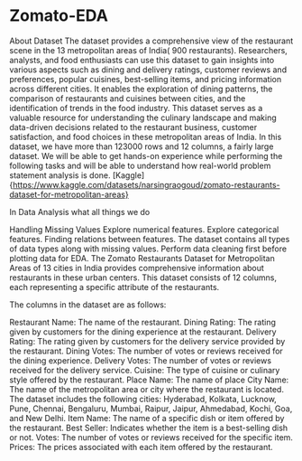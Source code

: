 # Zomato-EDA
About Dataset
The dataset provides a comprehensive view of the restaurant scene in the 13 metropolitan areas of India( 900 restaurants). Researchers, analysts, and food enthusiasts can use this dataset to gain insights into various aspects such as dining and delivery ratings, customer reviews and preferences, popular cuisines, best-selling items, and pricing information across different cities. It enables the exploration of dining patterns, the comparison of restaurants and cuisines between cities, and the identification of trends in the food industry. This dataset serves as a valuable resource for understanding the culinary landscape and making data-driven decisions related to the restaurant business, customer satisfaction, and food choices in these metropolitan areas of India. In this dataset, we have more than 123000 rows and 12 columns, a fairly large dataset. We will be able to get hands-on experience while performing the following tasks and will be able to understand how real-world problem statement analysis is done. [Kaggle] {https://www.kaggle.com/datasets/narsingraogoud/zomato-restaurants-dataset-for-metropolitan-areas}

In Data Analysis what all things we do

Handling Missing Values
Explore numerical features.
Explore categorical features.
Finding relations between features.
The dataset contains all types of data types along with missing values. Perform data cleaning first before plotting data for EDA. The Zomato Restaurants Dataset for Metropolitan Areas of 13 cities in India provides comprehensive information about restaurants in these urban centers. This dataset consists of 12 columns, each representing a specific attribute of the restaurants.

The columns in the dataset are as follows:

Restaurant Name: The name of the restaurant.
Dining Rating: The rating given by customers for the dining experience at the restaurant.
Delivery Rating: The rating given by customers for the delivery service provided by the restaurant.
Dining Votes: The number of votes or reviews received for the dining experience.
Delivery Votes: The number of votes or reviews received for the delivery service.
Cuisine: The type of cuisine or culinary style offered by the restaurant.
Place Name: The name of place
City Name: The name of the metropolitan area or city where the restaurant is located. The dataset includes the following cities: Hyderabad, Kolkata, Lucknow, Pune, Chennai, Bengaluru, Mumbai, Raipur, Jaipur, Ahmedabad, Kochi, Goa, and New Delhi.
Item Name: The name of a specific dish or item offered by the restaurant.
Best Seller: Indicates whether the item is a best-selling dish or not.
Votes: The number of votes or reviews received for the specific item.
Prices: The prices associated with each item offered by the restaurant.
